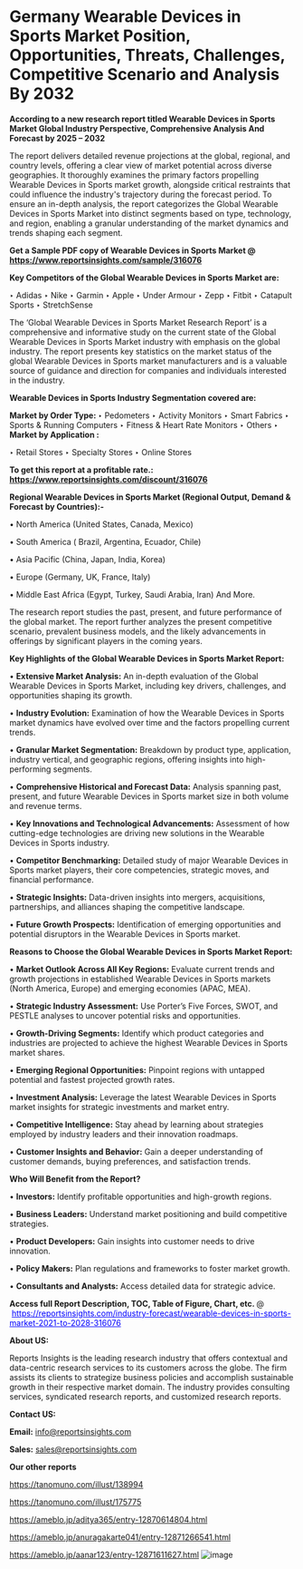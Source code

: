 # Germany Wearable Devices in Sports Market Position, Opportunities, Threats, Challenges, Competitive Scenario and Analysis By 2032

<strong>According to a new research report titled Wearable Devices in Sports Market Global Industry Perspective, Comprehensive Analysis And Forecast by 2025 – 2032</strong>

The report delivers detailed revenue projections at the global, regional, and country levels, offering a clear view of market potential across diverse geographies. It thoroughly examines the primary factors propelling Wearable Devices in Sports market growth, alongside critical restraints that could influence the industry's trajectory during the forecast period. To ensure an in-depth analysis, the report categorizes the Global Wearable Devices in Sports Market into distinct segments based on type, technology, and region, enabling a granular understanding of the market dynamics and trends shaping each segment.

<strong>Get a Sample PDF copy of Wearable Devices in Sports Market </strong><strong>@<a href=https://www.reportsinsights.com/sample/316076 style=color:#0000ff;> https://www.reportsinsights.com/sample/316076</a></strong></font>

<strong>Key Competitors of the Global Wearable Devices in Sports Market are:</strong>

‣ Adidas
‣ Nike
‣ Garmin
‣ Apple
‣ Under Armour
‣ Zepp
‣ Fitbit
‣ Catapult Sports
‣ StretchSense

The ‘Global Wearable Devices in Sports Market Research Report’ is a comprehensive and informative study on the current state of the Global Wearable Devices in Sports Market industry with emphasis on the global industry. The report presents key statistics on the market status of the global Wearable Devices in Sports market manufacturers and is a valuable source of guidance and direction for companies and individuals interested in the industry.

<strong>Wearable Devices in Sports Industry Segmentation covered are:</strong>

<strong>Market by Order Type: </strong>
‣ Pedometers
‣ Activity Monitors
‣ Smart Fabrics
‣ Sports & Running Computers
‣ Fitness & Heart Rate Monitors
‣ Others
‣ 
<strong>Market by Application :</strong>

‣ Retail Stores
‣ Specialty Stores
‣ Online Stores

<strong>To get this report at a profitable rate.: <a href=https://www.reportsinsights.com/discount/316076 style=color:#0000ff;>https://www.reportsinsights.com/discount/316076</a></strong></font>

<strong>Regional Wearable Devices in Sports Market (Regional Output, Demand &amp; Forecast by Countries):-</strong>

• North America (United States, Canada, Mexico)

• South America ( Brazil, Argentina, Ecuador, Chile)

• Asia Pacific (China, Japan, India, Korea)

• Europe (Germany, UK, France, Italy)

• Middle East Africa (Egypt, Turkey, Saudi Arabia, Iran) And More.

The research report studies the past, present, and future performance of the global market. The report further analyzes the present competitive scenario, prevalent business models, and the likely advancements in offerings by significant players in the coming years.

<strong>Key Highlights of the Global Wearable Devices in Sports Market Report:</strong>

• <strong>Extensive Market Analysis:</strong> An in-depth evaluation of the Global Wearable Devices in Sports Market, including key drivers, challenges, and opportunities shaping its growth.

• <strong>Industry Evolution:</strong> Examination of how the Wearable Devices in Sports market dynamics have evolved over time and the factors propelling current trends.

• <strong>Granular Market Segmentation:</strong> Breakdown by product type, application, industry vertical, and geographic regions, offering insights into high-performing segments.

• <strong>Comprehensive Historical and Forecast Data:</strong> Analysis spanning past, present, and future Wearable Devices in Sports market size in both volume and revenue terms.

• <strong>Key Innovations and Technological Advancements:</strong> Assessment of how cutting-edge technologies are driving new solutions in the Wearable Devices in Sports industry.

• <strong>Competitor Benchmarking:</strong> Detailed study of major Wearable Devices in Sports market players, their core competencies, strategic moves, and financial performance.

• <strong>Strategic Insights:</strong> Data-driven insights into mergers, acquisitions, partnerships, and alliances shaping the competitive landscape.

• <strong>Future Growth Prospects:</strong> Identification of emerging opportunities and potential disruptors in the Wearable Devices in Sports market.

<strong>Reasons to Choose the Global Wearable Devices in Sports Market Report:</strong>

• <strong>Market Outlook Across All Key Regions:</strong> Evaluate current trends and growth projections in established Wearable Devices in Sports markets (North America, Europe) and emerging economies (APAC, MEA).

• <strong>Strategic Industry Assessment:</strong> Use Porter’s Five Forces, SWOT, and PESTLE analyses to uncover potential risks and opportunities.

• <strong>Growth-Driving Segments:</strong> Identify which product categories and industries are projected to achieve the highest Wearable Devices in Sports market shares.

• <strong>Emerging Regional Opportunities:</strong> Pinpoint regions with untapped potential and fastest projected growth rates.

• <strong>Investment Analysis:</strong> Leverage the latest Wearable Devices in Sports market insights for strategic investments and market entry.

• <strong>Competitive Intelligence:</strong> Stay ahead by learning about strategies employed by industry leaders and their innovation roadmaps.

• <strong>Customer Insights and Behavior:</strong> Gain a deeper understanding of customer demands, buying preferences, and satisfaction trends.

<strong>Who Will Benefit from the Report?</strong>

• <strong>Investors:</strong> Identify profitable opportunities and high-growth regions.

• <strong>Business Leaders:</strong> Understand market positioning and build competitive strategies.

• <strong>Product Developers:</strong> Gain insights into customer needs to drive innovation.

• <strong>Policy Makers:</strong> Plan regulations and frameworks to foster market growth.

• <strong>Consultants and Analysts:</strong> Access detailed data for strategic advice.
</ul>
<strong>Access full Report Description, TOC, Table of Figure, Chart, etc. </strong>@  <a href=https://reportsinsights.com/industry-forecast/wearable-devices-in-sports-market-2021-to-2028-316076 style=color:#0000ff;>https://reportsinsights.com/industry-forecast/wearable-devices-in-sports-market-2021-to-2028-316076</a></font>

<strong><strong>About US</strong>:</strong>

Reports Insights is the leading research industry that offers contextual and data-centric research services to its customers across the globe. The firm assists its clients to strategize business policies and accomplish sustainable growth in their respective market domain. The industry provides consulting services, syndicated research reports, and customized research reports.

<strong>Contact US:</strong>

<p class=""""><b>Email:</b> <a href=mailto:info@reportsinsights.com>info@reportsinsights.com</a></p>
<p class=""""><b>Sales:</b> <a href=mailto:sales@reportsinsights.com>sales@reportsinsights.com</a></p>

<strong>Our other reports</strong>

<a href=https://tanomuno.com/illust/138994>https://tanomuno.com/illust/138994</a>

<a href=https://tanomuno.com/illust/175775>https://tanomuno.com/illust/175775</a>

<a href=https://ameblo.jp/aditya365/entry-12870614804.html>https://ameblo.jp/aditya365/entry-12870614804.html</a>

<a href=https://ameblo.jp/anuragakarte041/entry-12871266541.html>https://ameblo.jp/anuragakarte041/entry-12871266541.html</a>

<a href=https://ameblo.jp/aanar123/entry-12871611627.html>https://ameblo.jp/aanar123/entry-12871611627.html</a>
![image](https://github.com/user-attachments/assets/60d949a3-6a79-4c7e-9a99-00ccb769e6c8)
